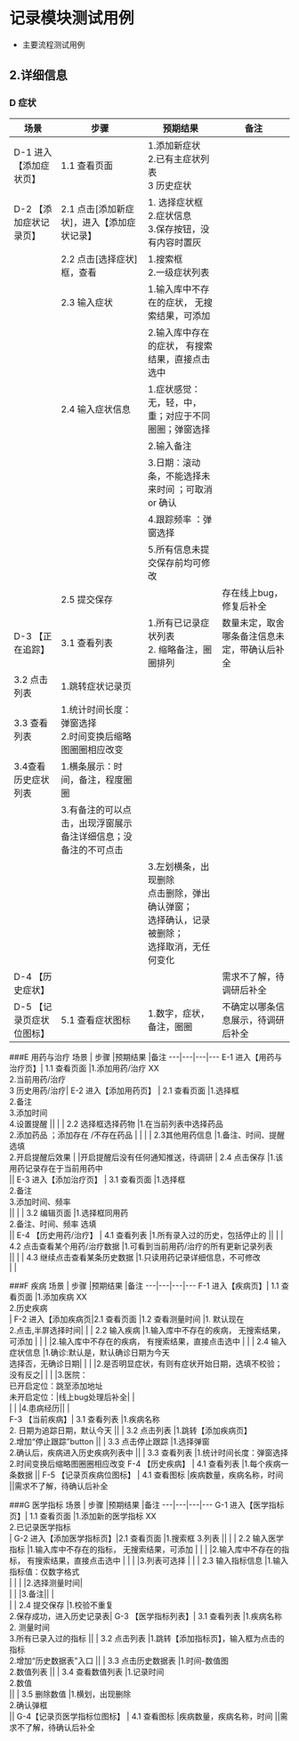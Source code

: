 # 记录模块测试用例

- 主要流程测试用例 


## 2.详细信息
###  D 症状
场景 | 步骤 |预期结果 |备注 |
---|---|---|---
| D-1 进入【添加症状页】| 1.1 查看页面 |1.添加新症状<br> 2.已有主症状列表 <br>3 历史症状| 
| D-2 【添加症状记录页】  |2.1 点击[添加新症状]，进入【添加症状记录】|1. 选择症状框<br> 2.症状信息<br> 3.保存按钮，没有内容时置灰|
| | 2.2 点击[选择症状]框，查看 |1.搜索框 <br> 2.一级症状列表 |
| | 2.3 输入症状 |1.输入库中不存在的症状， 无搜索结果，可添加 |
| |             |2.输入库中存在的症状， 有搜索结果，直接点击选中 |
| | 2.4 输入症状信息 |1.症状感觉：无，轻，中，重；对应于不同圈圈；弹窗选择<br>  ||
| |                |2.输入备注<br>  ||
| |                |3.日期：滚动条，不能选择未来时间 ；可取消 or 确认<br>  ||
| |                |4.跟踪频率 ：弹窗选择<br>  ||
| |                |5.所有信息未提交保存前均可修改<br>  ||
| | 2.5 提交保存    |                           |存在线上bug，修复后补全|
D-3  【正在追踪】 | 3.1 查看列表 |1.所有已记录症状列表<br> 2. 缩略备注，圈圈排列  |数量未定，取舍哪条备注信息未定，带确认后补全|
  | 3.2 点击列表 |1.跳转症状记录页<br>   ||
  | 3.3 查看列表 |1.统计时间长度：弹窗选择 <br> 2.时间变换后缩略图圈圈相应改变 ||
  | 3.4查看历史症状列表 |1.横条展示：时间，备注，程度圈圈   <br>||
  |  |3.有备注的可以点击，出现浮窗展示备注详细信息；没备注的不可点击<br>||
    |  |3.左划横条，出现删除<br>点击删除，弹出确认弹窗； <br>选择确认，记录被删除； <br>选择取消，无任何变化 <br>||
|D-4  【历史症状】 | || 需求不了解，待调研后补全|
|D-5  【记录页症状位图标】 |5.1 查看症状图标 | 1.数字，症状，备注，圈圈| 不确定以哪条信息展示，待调研后补全|


###E 用药与治疗
场景 | 步骤 |预期结果 |备注
---|---|---|---
E-1 进入【用药与治疗页】| 1.1 查看页面 |1.添加用药/治疗 XX<br> 2.当前用药/治疗 <br>3 历史用药/治疗| 
E-2 进入【添加用药页】 | 2.1 查看页面 |1.选择框<br> 2.备注<br> 3.添加时间<br> 4.设置提醒  ||
| | 2.2 选择框选择药物 |1.在当前列表中选择药品 <br> 2.添加药品 ；添加存在 /不存在药品 | |
| | 2.3其他用药信息 |1.备注、时间、提醒选填 <br> 2.开启提醒后效果 | |开启提醒后没有任何通知推送，待调研
 | 2.4 点击保存 |1.该用药记录存在于当前用药中 <br>   ||
E-3 进入【添加治疗页】 | 3.1 查看页面 |1.选择框<br> 2.备注<br> 3.添加时间、频率<br>   ||
| | 3.2 编辑页面 |1.选择框同用药<br> 2.备注、时间、频率 选填<br>   ||
E-4 【历史用药/治疗】 | 4.1 查看列表 |1.所有录入过的历史，包括停止的 ||
| | 4.2 点击查看某个用药/治疗数据 |1.可看到当前用药/治疗的所有更新记录列表 <br>  ||
| | 4.3 继续点击查看某条历史数据 |1.只读用药记录详细信息，不可修改 <br>  | |


###F 疾病
场景 | 步骤 |预期结果 |备注
---|---|---|---
F-1 进入【疾病页】| 1.1 查看页面 |1.添加疾病 XX<br> 2.历史疾病 <br>| 
F-2 进入【添加疾病页|2.1 查看页面    |1.2 查看测量时间  |1. 默认现在<br> 2.点击,半屏选择时间|
| | 2.2 输入疾病 |1.输入库中不存在的疾病， 无搜索结果，可添加 |
| |             |2.输入库中不存在的疾病， 有搜索结果，直接点击选中 |
| | 2.4 输入症状信息 |1.确诊:默认是，默认确诊日期为今天<br> 选择否，无确诊日期|
| |                |2.是否明显症状，有则有症状开始日期，选填不校验；没有反之|
| |                |3.医院：<br>已开启定位：跳至添加地址<br>未开启定位：|线上bug处理后补全| |             
| |                |4.患病经历|| |  
F-3 【当前疾病】| 3.1 查看列表 |1.疾病名称<br> 2. 日期为追踪日期，默认今天  ||
  | 3.2 点击列表 |1.跳转【添加疾病页】<br> 2.增加“停止跟踪”button  ||
  | 3.3 点击停止跟踪 |1.选择弹窗<br> 2.确认后，疾病进入历史疾病列表中  ||
  | 3.3 查看列表 |1.统计时间长度：弹窗选择 <br> 2.时间变换后缩略图圈圈相应改变 
F-4 【历史疾病】 | 4.1 查看列表 |1.每个疾病一条数据  ||
F-5 【记录页疾病位图标】 | 4.1 查看图标 |疾病数量，疾病名称，时间 ||需求不了解，待确认后补全

###G 医学指标
场景 | 步骤 |预期结果 |备注
---|---|---|---
G-1 进入【医学指标页】| 1.1 查看页面 |1.添加新的医学指标 XX<br> 2.已记录医学指标<br>| 
G-2 进入【添加医学指标页】|2.1 查看页面    |1.搜索框 3.列表  ||
| | 2.2 输入医学指标 |1.输入库中不存在的指标， 无搜索结果，可添加 |
| |             |2.输入库中不存在的指标， 有搜索结果，直接点击选中 |
| |             |3.列表可选择 |
| | 2.3 输入指标信息 |1.输入指标值：仅数字格式<br> |
| |                |2.选择测量时间|           
| |                |3.备注|| |  
| | 2.4 提交保存 |1.校验不重复 <br> 2.保存成功，进入历史记录表|
G-3 【医学指标列表】| 3.1 查看列表 |1.疾病名称<br> 2. 测量时间 <br>3.所有已录入过的指标  ||
  | 3.2 点击列表 |1.跳转【添加指标页】，输入框为点击的指标<br> 2.增加“历史数据表”入口  ||
  | 3.3 点击历史数据表 |1.时间-数值图<br> 2.数值列表  ||
  | 3.4 查看数值列表 |1.记录时间 <br> 2.数值 <br>    ||
  | 3.5 删除数值 |1.横划，出现删除 <br> 2.确认弹框 <br>    ||
G-4【记录页医学指标位图标】 | 4.1 查看图标 |疾病数量，疾病名称，时间 ||需求不了解，待确认后补全



